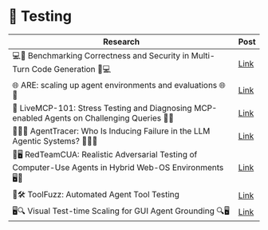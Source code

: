 # 🧪 Testing

| Research | Post |
|----------|-----------|
| 💻🔐 Benchmarking Correctness and Security in Multi-Turn Code Generation 🔐💻 | [Link](https://www.linkedin.com/posts/mahmoudrabie2004_forabraiabrscientists-forabraiabrresearchers-share-7385729701484503040-RHDG?utm_source=share&utm_medium=member_desktop&rcm=ACoAAANl-ukBNmz5qhlJOrQNtSt-ajHYfLd2Bvc) |
| 🌐 ARE: scaling up agent environments and evaluations 🌐🤖 | [Link](https://www.linkedin.com/posts/mahmoudrabie2004_forabraiabrscientists-forabraiabrresearchers-activity-7380689397165473792-yA2g?utm_source=share&utm_medium=member_desktop&rcm=ACoAAANl-ukBNmz5qhlJOrQNtSt-ajHYfLd2Bvc) |
| 🧰 LiveMCP-101: Stress Testing and Diagnosing MCP-enabled Agents on Challenging Queries 🧰🧪 | [Link](https://lnkd.in/p/deKqWTwv) |
| 🧭🔎🤖 AgentTracer: Who Is Inducing Failure in the LLM Agentic Systems? 🧭🔎🤖 | [Link](https://www.linkedin.com/posts/mahmoudrabie2004_forabraiabrscientists-forabraiabrresearchers-activity-7369761261309378560-jTRf?utm_source=share&utm_medium=member_desktop&rcm=ACoAAANl-ukBNmz5qhlJOrQNtSt-ajHYfLd2Bvc) |
| 🤖🖥️ RedTeamCUA: Realistic Adversarial Testing of Computer-Use Agents in Hybrid Web-OS Environments 🖥️🤖 | [Link](https://www.linkedin.com/posts/mahmoudrabie2004_forabraiabrscientists-forabraiabrresearchers-activity-7345920945401860096-zNSL) |
| 🤖🛠 ToolFuzz: Automated Agent Tool Testing | [Link](https://www.linkedin.com/posts/mahmoudrabie2004_forabraiabrscientists-forabraiabrresearchers-activity-7304229099009404929-XjNd) |
| 🖥️🔍 Visual Test-time Scaling for GUI Agent Grounding 🔍🖥️ | [Link](https://www.linkedin.com/posts/mahmoudrabie2004_forabraiabrscientists-forabraiabrresearchers-activity-7324016636670234624-HPJE) |
